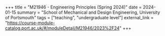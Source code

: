 +++
title = "M21946 - Engineering Principles (Spring 2024)"
date = 2024-01-15
summary = "School of Mechanical and Design Engineering, University of Portsmouth"
tags = ["teaching", "undergraduate level"]
external_link = "https://course-module-catalog.port.ac.uk/#/moduleDetail/M21946/2023%2F24"
+++
